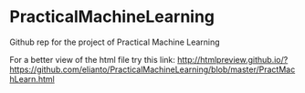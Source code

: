 # PracticalMachineLearning

Github rep for the project of Practical Machine Learning

For a better view of the html file try this link:
http://htmlpreview.github.io/?https://github.com/elianto/PracticalMachineLearning/blob/master/PractMachLearn.html
